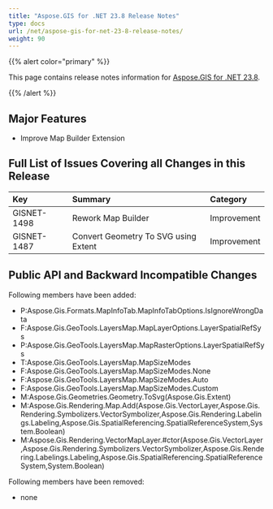 ```yaml
---
title: "Aspose.GIS for .NET 23.8 Release Notes"
type: docs
url: /net/aspose-gis-for-net-23-8-release-notes/
weight: 90
---
```


{{% alert color="primary" %}} 

This page contains release notes information for [Aspose.GIS for .NET 23.8](https://www.nuget.org/packages/Aspose.GIS/23.8.0).

{{% /alert %}} 
## **Major Features**
- Improve Map Builder Extension
## **Full List of Issues Covering all Changes in this Release**

|**Key**|**Summary**|**Category**|
| :- | :- | :- |
|GISNET-1498|Rework Map Builder|Improvement|
|GISNET-1487|Convert Geometry To SVG using Extent|Improvement|

## **Public API and Backward Incompatible Changes**
Following members have been added:

- P:Aspose.Gis.Formats.MapInfoTab.MapInfoTabOptions.IsIgnoreWrongData
- F:Aspose.Gis.GeoTools.LayersMap.MapLayerOptions.LayerSpatialRefSys
- P:Aspose.Gis.GeoTools.LayersMap.MapRasterOptions.LayerSpatialRefSys
- T:Aspose.Gis.GeoTools.LayersMap.MapSizeModes
- F:Aspose.Gis.GeoTools.LayersMap.MapSizeModes.None
- F:Aspose.Gis.GeoTools.LayersMap.MapSizeModes.Auto
- F:Aspose.Gis.GeoTools.LayersMap.MapSizeModes.Custom
- M:Aspose.Gis.Geometries.Geometry.ToSvg(Aspose.Gis.Extent)
- M:Aspose.Gis.Rendering.Map.Add(Aspose.Gis.VectorLayer,Aspose.Gis.Rendering.Symbolizers.VectorSymbolizer,Aspose.Gis.Rendering.Labelings.Labeling,Aspose.Gis.SpatialReferencing.SpatialReferenceSystem,System.Boolean)
- M:Aspose.Gis.Rendering.VectorMapLayer.#ctor(Aspose.Gis.VectorLayer,Aspose.Gis.Rendering.Symbolizers.VectorSymbolizer,Aspose.Gis.Rendering.Labelings.Labeling,Aspose.Gis.SpatialReferencing.SpatialReferenceSystem,System.Boolean)

Following members have been removed:
- none